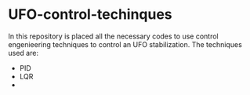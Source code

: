 # UFO-control-techinques

In this repository is placed all the necessary codes to use control engenieering techniques to control an UFO stabilization. The techniques used are:
- PID
- LQR
- 
